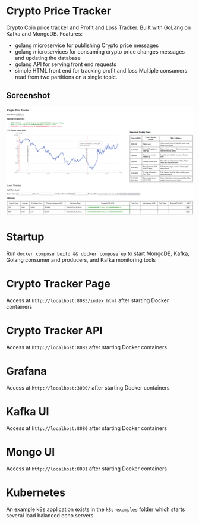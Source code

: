 # Crypto Price Tracker

Crypto Coin price tracker and Profit and Loss Tracker. Built with GoLang on Kafka and MongoDB.
Features: 
- golang microservice for publishing Crypto price messages
- golang microservices for consuming crypto price changes messages and updating the database
- golang API for serving front end requests
- simple HTML front end for tracking profit and loss
Multiple consumers read from two partitions on a single topic.

## Screenshot
<!-- ![Alt text](/screenshots/alpha.png "AlpBha Version") -->
![Alt text](/screenshots/beta-4.png "Beta Version")

# Startup
Run `docker compose build && docker compose up` to start MongoDB, Kafka, Golang consumer and producers, and Kafka monitoring tools

# Crypto Tracker Page
Access at `http://localhost:8083/index.html` after starting Docker containers

# Crypto Tracker API
Access at `http://localhost:8082` after starting Docker containers

# Grafana
Access at `http://localhost:3000/` after starting Docker containers

# Kafka UI 
Access at `http://localhost:8080` after starting Docker containers 

# Mongo UI
Access at `http://localhost:8081` after starting Docker containers 

# Kubernetes
An example k8s application exists in the `k8s-examples` folder which starts several load balanced echo servers. 
